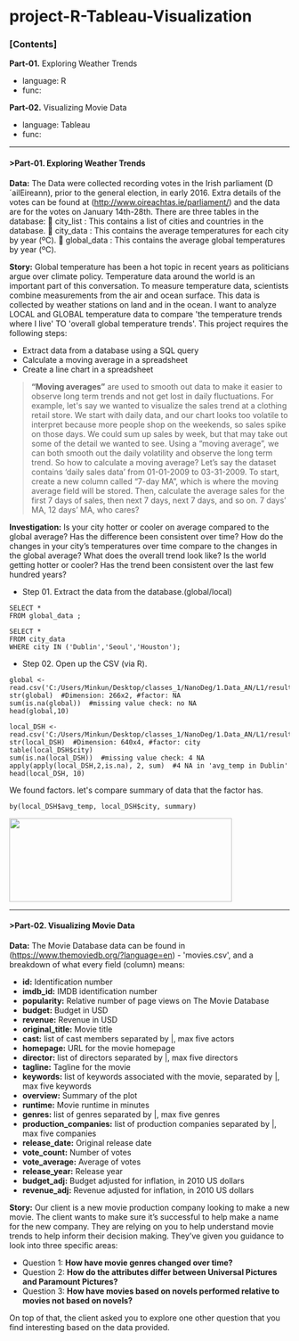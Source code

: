 # project-R-Tableau-Visualization

### [Contents] 

__Part-01.__ Exploring Weather Trends
  - language: R
  - func:

__Part-02.__ Visualizing Movie Data
  - language: Tableau
  - func: 

----------------------------------------------------------------------
#### >Part-01. Exploring Weather Trends

__Data:__ The Data were collected recording votes in the Irish parliament (D´ailEireann), prior to the general election, in early 2016. Extra details of the votes can be found at (http://www.oireachtas.ie/parliament/) and the data are for the votes on January 14th-28th.
There are three tables in the database:
	city_list :  This contains a list of cities and countries in the database. 
	city_data :  This contains the average temperatures for each city by year (ºC).
	global_data :  This contains the average global temperatures by year (ºC).

__Story:__ Global temperature has been a hot topic in recent years as politicians argue over climate policy. Temperature data around the world is an important part of this conversation. To measure temperature data, scientists combine measurements from the air and ocean surface. This data is collected by weather stations on land and in the ocean. I want to analyze LOCAL and GLOBAL temperature data to compare 'the temperature trends where I live' TO 'overall global temperature trends'. This project requires the following steps:
  -	Extract data from a database using a SQL query
  -	Calculate a moving average in a spreadsheet
  -	Create a line chart in a spreadsheet
  > __“Moving averages”__ are used to smooth out data to make it easier to observe long term trends and not get lost in daily fluctuations. For example, let's say we wanted to visualize the sales trend at a clothing retail store. We start with daily data, and our chart looks too volatile to interpret because more people shop on the weekends, so sales spike on those days. We could sum up sales by week, but that may take out some of the detail we wanted to see. Using a “moving average”, we can both smooth out the daily volatility and observe the long term trend. So how to calculate a moving average? 
Let’s say the dataset contains ‘daily sales data’ from 01-01-2009 to 03-31-2009. To start, create a new column called “7-day MA”, which is where the moving average field will be stored. Then, calculate the average sales for the first 7 days of sales, then next 7 days, next 7 days, and so on. 7 days’ MA, 12 days’ MA, who cares? 

__Investigation:__ Is your city hotter or cooler on average compared to the global average? Has the difference been consistent over time? How do the changes in your city’s temperatures over time compare to the changes in the global average? What does the overall trend look like? Is the world getting hotter or cooler? Has the trend been consistent over the last few hundred years?

 - Step 01. Extract the data from the database.(global/local)
```
SELECT *
FROM global_data ;

SELECT *
FROM city_data
WHERE city IN ('Dublin','Seoul','Houston');
```
 - Step 02. Open up the CSV (via R).
```
global <- read.csv('C:/Users/Minkun/Desktop/classes_1/NanoDeg/1.Data_AN/L1/results_global.csv')
str(global)  #Dimension: 266x2, #factor: NA
sum(is.na(global))  #missing value check: no NA
head(global,10)

local_DSH <- read.csv('C:/Users/Minkun/Desktop/classes_1/NanoDeg/1.Data_AN/L1/results_DSH.csv')
str(local_DSH)  #Dimension: 640x4, #factor: city
table(local_DSH$city)  
sum(is.na(local_DSH))  #missing value check: 4 NA 
apply(apply(local_DSH,2,is.na), 2, sum)  #4 NA in 'avg_temp in Dublin'
head(local_DSH, 10)
```
We found factors. let's compare summary of data that the factor has. 
```
by(local_DSH$avg_temp, local_DSH$city, summary)
```
<img src="https://user-images.githubusercontent.com/31917400/34846115-0bcca222-f70f-11e7-9d4b-528bf54fabe7.jpg" width="400" height="150" />














----------------------------------------------------------------------
#### >Part-02. Visualizing Movie Data

__Data:__ The Movie Database data can be found in (https://www.themoviedb.org/?language=en) - 'movies.csv', and a breakdown of what every field (column) means:
 - **id:** Identification number
 - **imdb_id:** IMDB identification number
 - **popularity:** Relative number of page views on The Movie Database
 - **budget:** Budget in USD
 - **revenue:** Revenue in USD
 - **original_title:** Movie title
 - **cast:** list of cast members separated by |, max five actors
 - **homepage:** URL for the movie homepage
 - **director:** list of directors separated by |, max five directors
 - **tagline:** Tagline for the movie
 - **keywords:** list of keywords associated with the movie, separated by |, max five keywords
 - **overview:** Summary of the plot
 - **runtime:** Movie runtime in minutes
 - **genres:** list of genres separated by |, max five genres
 - **production_companies:** list of production companies separated by |, max five companies
 - **release_date:** Original release date
 - **vote_count:** Number of votes
 - **vote_average:** Average of votes
 - **release_year:** Release year
 - **budget_adj:** Budget adjusted for inflation, in 2010 US dollars
 - **revenue_adj:** Revenue adjusted for inflation, in 2010 US dollars
  
__Story:__ Our client is a new movie production company looking to make a new movie. The client wants to make sure it’s successful to help make a name for the new company. They are relying on you to help understand movie trends to help inform their decision making. They’ve given you guidance to look into three specific areas:

 - Question 1: **How have movie genres changed over time?**
 - Question 2: **How do the attributes differ between Universal Pictures and Paramount Pictures?**
 - Question 3: **How have movies based on novels performed relative to movies not based on novels?**

On top of that, the client asked you to explore one other question that you find interesting based on the data provided.  
  









  



